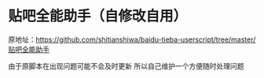 # 贴吧全能助手（自修改自用）
原地址：https://github.com/shitianshiwa/baidu-tieba-userscript/tree/master/贴吧全能助手

由于原脚本在出现问题可能不会及时更新
所以自己维护一个方便随时处理问题
